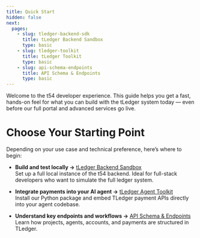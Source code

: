 ```yaml
---
title: Quick Start
hidden: false
next:
  pages:
    - slug: tledger-backend-sdk
      title: tLedger Backend Sandbox
      type: basic
    - slug: tledger-toolkit
      title: tLedger Toolkit
      type: basic
    - slug: api-schema-endpoints
      title: API Schema & Endpoints
      type: basic
---
```

Welcome to the t54 developer experience. This guide helps you get a fast, hands-on feel for what you can build with the tLedger system today — even before our full portal and advanced services go live.

# Choose Your Starting Point

Depending on your use case and technical preference, here’s where to begin:

* **Build and test locally →** [tLedger Backend Sandbox](../docs/tledger-backend-sdk)\
  Set up a full local instance of the t54 backend. Ideal for full-stack developers who want to simulate the full ledger system.

* **Integrate payments into your AI agent →** [tLedger Agent Toolkit](../docs/tledger-toolkit)\
  Install our Python package and embed TLedger payment APIs directly into your agent codebase.

* **Understand key endpoints and workflows →** [API Schema & Endpoints](../docs/api-schema-endpoints)\
  Learn how projects, agents, accounts, and payments are structured in TLedger.